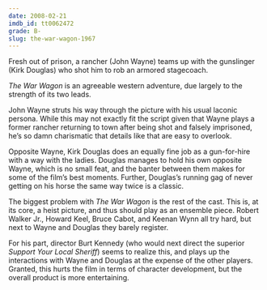 ```yaml
---
date: 2008-02-21
imdb_id: tt0062472
grade: B-
slug: the-war-wagon-1967
---
```


Fresh out of prison, a rancher (John Wayne) teams up with the gunslinger (Kirk Douglas) who shot him to rob an armored stagecoach.

_The War Wagon_ is an agreeable western adventure, due largely to the strength of its two leads.

John Wayne struts his way through the picture with his usual laconic persona. While this may not exactly fit the script given that Wayne plays a former rancher returning to town after being shot and falsely imprisoned, he’s so damn charismatic that details like that are easy to overlook.

Opposite Wayne, Kirk Douglas does an equally fine job as a gun-for-hire with a way with the ladies. Douglas manages to hold his own opposite Wayne, which is no small feat, and the banter between them makes for some of the film’s best moments. Further, Douglas’s running gag of never getting on his horse the same way twice is a classic.

The biggest problem with _The War Wagon_ is the rest of the cast. This is, at its core, a heist picture, and thus should play as an ensemble piece. Robert Walker Jr., Howard Keel, Bruce Cabot, and Keenan Wynn all try hard, but next to Wayne and Douglas they barely register.

For his part, director Burt Kennedy (who would next direct the superior <span data-imdb-id="tt0065051">_Support Your Local Sheriff_</span>) seems to realize this, and plays up the interactions with Wayne and Douglas at the expense of the other players. Granted, this hurts the film in terms of character development, but the overall product is more entertaining.
